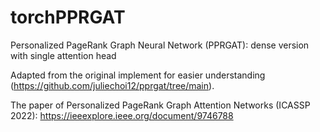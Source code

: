 # torchPPRGAT
Personalized PageRank Graph Neural Network (PPRGAT): dense version with single attention head

Adapted from the original implement for easier understanding (https://github.com/juliechoi12/pprgat/tree/main).

The paper of Personalized PageRank Graph Attention Networks (ICASSP 2022):
https://ieeexplore.ieee.org/document/9746788
